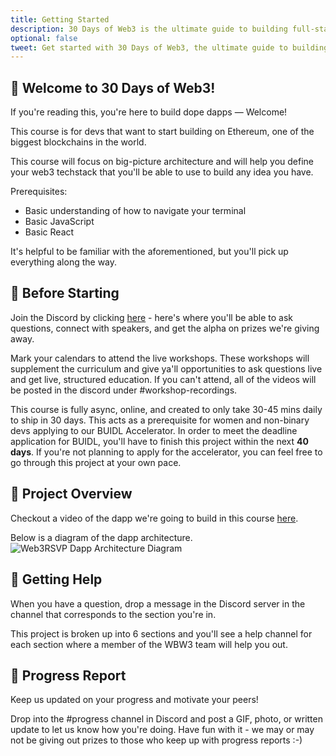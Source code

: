 ```yaml
---
title: Getting Started
description: 30 Days of Web3 is the ultimate guide to building full-stack dapps on Ethereum. Get started with our free online curriculum here.
optional: false
tweet: Get started with 30 Days of Web3, the ultimate guide to building full-stack dapps from @womenbuildweb3
---
```


## 👋 Welcome to 30 Days of Web3!

If you're reading this, you're here to build dope dapps — Welcome!

This course is for devs that want to start building on Ethereum, one of the biggest blockchains in the world.

This course will focus on big-picture architecture and will help you define your web3 techstack that you'll be able to use to build any idea you have.

Prerequisites:

- Basic understanding of how to navigate your terminal
- Basic JavaScript
- Basic React

It's helpful to be familiar with the aforementioned, but you'll pick up everything along the way.

## 🚀 Before Starting

Join the Discord by clicking [here](https://discord.com/invite/z63rfurXMD) - here's where you'll be able to ask questions, connect with speakers, and get the alpha on prizes we're giving away.

Mark your calendars to attend the live workshops. These workshops will supplement the curriculum and give ya'll opportunities to ask questions live and get live, structured education. If you can't attend, all of the videos will be posted in the discord under #workshop-recordings.

This course is fully async, online, and created to only take 30-45 mins daily to ship in 30 days. This acts as a prerequisite for women and non-binary devs applying to our BUIDL Accelerator. In order to meet the deadline application for BUIDL, you'll have to finish this project within the next **40 days**. If you're not planning to apply for the accelerator, you can feel free to go through this project at your own pace.

## 👀 Project Overview

Checkout a video of the dapp we're going to build in this course [here](https://www.loom.com/share/c3fb24a579644feaa7510e98be37181a).

Below is a diagram of the dapp architecture.
![Web3RSVP Dapp Architecture Diagram](https://i.imgur.com/2TPbE9J.jpg)

## 🤚 Getting Help

When you have a question, drop a message in the Discord server in the channel that corresponds to the section you're in.

This project is broken up into 6 sections and you'll see a help channel for each section where a member of the WBW3 team will help you out.

## 🚨 Progress Report

Keep us updated on your progress and motivate your peers!

Drop into the #progress channel in Discord and post a GIF, photo, or written update to let us know how you're doing. Have fun with it - we may or may not be giving out prizes to those who keep up with progress reports :-)
